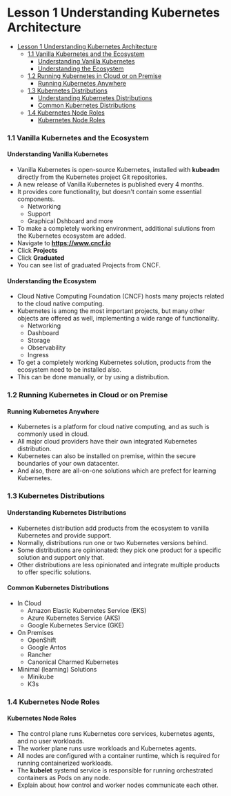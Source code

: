 # Lesson 1 Understanding Kubernetes Architecture

- [Lesson 1 Understanding Kubernetes Architecture](#lesson-1-understanding-kubernetes-architecture)
    - [1.1 Vanilla Kubernetes and the Ecosystem](#11-vanilla-kubernetes-and-the-ecosystem)
      - [Understanding Vanilla Kubernetes](#understanding-vanilla-kubernetes)
      - [Understanding the Ecosystem](#understanding-the-ecosystem)
    - [1.2 Running Kubernetes in Cloud or on Premise](#12-running-kubernetes-in-cloud-or-on-premise)
      - [Running Kubernetes Anywhere](#running-kubernetes-anywhere)
    - [1.3 Kubernetes Distributions](#13-kubernetes-distributions)
      - [Understanding Kubernetes Distributions](#understanding-kubernetes-distributions)
      - [Common Kubernetes Distributions](#common-kubernetes-distributions)
    - [1.4 Kubernetes Node Roles](#14-kubernetes-node-roles)
      - [Kubernetes Node Roles](#kubernetes-node-roles)

### 1.1 Vanilla Kubernetes and the Ecosystem

#### Understanding Vanilla Kubernetes

- Vanilla Kubernetes is open-source Kubernetes, installed with **kubeadm** directly from the Kubernetes project Git repositories.
- A new release of Vanilla Kubernetes is published every 4 months.
- It provides core functionality, but doesn't contain some essential components.
  - Networking
  - Support
  - Graphical Dshboard and more
- To make a completely working environment, additional sulutions from the Kubernetes ecosystem are added.
- Navigate to **https://www.cncf.io** 
- Click **Projects** 
- Click **Graduated**
- You can see list of graduated Projects from CNCF.

#### Understanding the Ecosystem

- Cloud Native Computing Foundation (CNCF) hosts many projects related to the cloud native computing.
- Kubernetes is among the most important projects, but many other objects are offered as well, implementing a wide range of functionality.
  - Networking
  - Dashboard
  - Storage
  - Observability
  - Ingress
- To get a completely working Kubernetes solution, products from the ecosystem need to be installed also.
- This can be done manually, or by using a distribution.

### 1.2 Running Kubernetes in Cloud or on Premise

#### Running Kubernetes Anywhere

- Kubernetes is a platform for cloud native computing, and as such is commonly used in cloud.
- All major cloud providers have their own integrated Kubernetes distribution.
- Kubernetes can also be installed on premise, within the secure boundaries of your own datacenter.
- And also, there are all-on-one solutions which are prefect for learning Kubernetes.

### 1.3 Kubernetes Distributions

#### Understanding Kubernetes Distributions

- Kubernetes distribution add products from the ecosystem to vanilla Kubernetes and provide support.
- Normally, distributions run one or two Kubernetes versions behind.
- Some distributions are opinionated: they pick one product for a specific solution and support only that.
- Other distributions are less opinionated and integrate multiple products to offer specific solutions.

#### Common Kubernetes Distributions

- In Cloud
  - Amazon Elastic Kubernetes Service (EKS)
  - Azure Kubernetes Service (AKS)
  - Google Kubernetes Service (GKE)
- On Premises
  - OpenShift
  - Google Antos
  - Rancher
  - Canonical Charmed Kubernetes
- Minimal (learning) Solutions
  - Minikube
  - K3s

### 1.4 Kubernetes Node Roles

#### Kubernetes Node Roles

- The control plane runs Kubernetes core services, kubernetes agents, and no user workloads.
- The worker plane runs usre workloads and Kubernetes agents.
- All nodes are configured with a container runtime, which is required for running containerized workloads.
- The **kubelet** systemd service is responsible for running orchestrated containers as Pods on any node.
- Explain about how control and worker nodes communicate each other.
